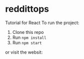 # reddittops
Tutorial for React
To run the project:

1. Clone this repo
2. Run `npm install`
3. Run `npm start`

or visit the websit:

